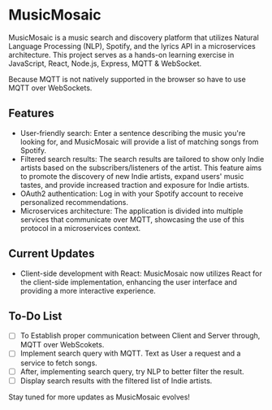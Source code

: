 # MusicMosaic

MusicMosaic is a music search and discovery platform that utilizes Natural Language Processing (NLP), Spotify, and the lyrics API in a microservices architecture. This project serves as a hands-on learning exercise in JavaScript, React, Node.js, Express, MQTT & WebSocket.

Because MQTT is not natively supported in the browser so have to use MQTT over WebSockets.
## Features

- User-friendly search: Enter a sentence describing the music you're looking for, and MusicMosaic will provide a list of matching songs from Spotify.
- Filtered search results: The search results are tailored to show only Indie artists based on the subscribers/listeners of the artist. This feature aims to promote the discovery of new Indie artists, expand users' music tastes, and provide increased traction and exposure for Indie artists.
- OAuth2 authentication: Log in with your Spotify account to receive personalized recommendations.
- Microservices architecture: The application is divided into multiple services that communicate over MQTT, showcasing the use of this protocol in a microservices context.

## Current Updates

- Client-side development with React: MusicMosaic now utilizes React for the client-side implementation, enhancing the user interface and providing a more interactive experience.

## To-Do List

- [ ] To Establish proper communication between Client and Server through, MQTT over WebScokets.
- [ ] Implement search query with MQTT. Text as User a request and a service to fetch songs.
- [ ] After, implementing search query, try NLP to better filter the result.
- [ ] Display search results with the filtered list of Indie artists.

Stay tuned for more updates as MusicMosaic evolves!
